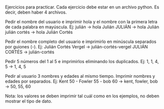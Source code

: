 
Ejercicios para practicar. Cada ejercicio debe estar en un archivo python. Es decir, deben haber 4 archivos.

Pedir el nombre del usuario e imprimir hola y el nombre con la primera letra de cada palabra en mayúscula. Ej:
julián → hola Julián
JULIÁN → hola Julián
julián cortés → hola Julián Cortés


Pedir el nombre completo del usuario e imprimirlo en minúscula separados por guiones (-). Ej:
Julián Cortés Vergel → julián-cortés-vergel
JULIÁN CORTÉS → julián-cortés


Pedir 5 números del 1 al 5 e imprimirlos eliminando los duplicados. Ej:
1, 1, 4, 5 → 1, 4, 5


Pedir al usuario 3 nombres y edades al mismo tiempo. Imprimir nombres y edades por separados. Ej:
Kent 50 - Fowler 55 - bob 60 → kent, fowler, bob -> 50, 55, 60

Nota: los valores se deben imprimir tal cuál como en los ejemplos, no deben mostrar el tipo de dato.
